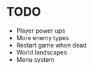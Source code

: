 # TODO 
 - Player power ups
 - More enemy types
 - Restart game when dead
 - World landscapes
 - Menu system